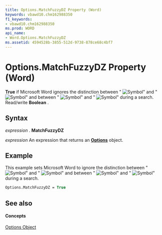 ```yaml
---
title: Options.MatchFuzzyDZ Property (Word)
keywords: vbawd10.chm162988350
f1_keywords:
- vbawd10.chm162988350
ms.prod: WORD
api_name:
- Word.Options.MatchFuzzyDZ
ms.assetid: 4594528b-3855-512d-9738-878ce68c4bf7
---
```



# Options.MatchFuzzyDZ Property (Word)

 **True** if Microsoft Word ignores the distinction between "
![Symbol](images/fe274_ZA06051753.gif)" and "
![Symbol](images/fe275_ZA06051754.gif)" and between "
![Symbol](images/fe276_ZA06051755.gif)" and "
![Symbol](images/fe277_ZA06051756.gif)" during a search. Read/write  **Boolean** .


## Syntax

 _expression_ . **MatchFuzzyDZ**

 _expression_ An expression that returns an **[Options](options-object-word.md)** object.


## Example

This example sets Microsoft Word to ignore the distinction between "
![Symbol](images/fe274_ZA06051753.gif)" and "
![Symbol](images/fe275_ZA06051754.gif)" and between "
![Symbol](images/fe276_ZA06051755.gif)" and "
![Symbol](images/fe277_ZA06051756.gif)" during a search.


```vb
Options.MatchFuzzyDZ = True
```


## See also


#### Concepts


[Options Object](options-object-word.md)

